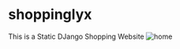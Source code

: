 # shoppinglyx
This is a Static DJango Shopping Website 
![home](https://github.com/deepak-812/deepak-812/assets/104820894/3656cd3e-9adb-4ae1-9b4b-6dddf1fa421a)
